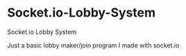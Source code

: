 # Socket.io-Lobby-System
Socket.io Lobby System

Just a basic lobby maker/join program I made with socket.io
